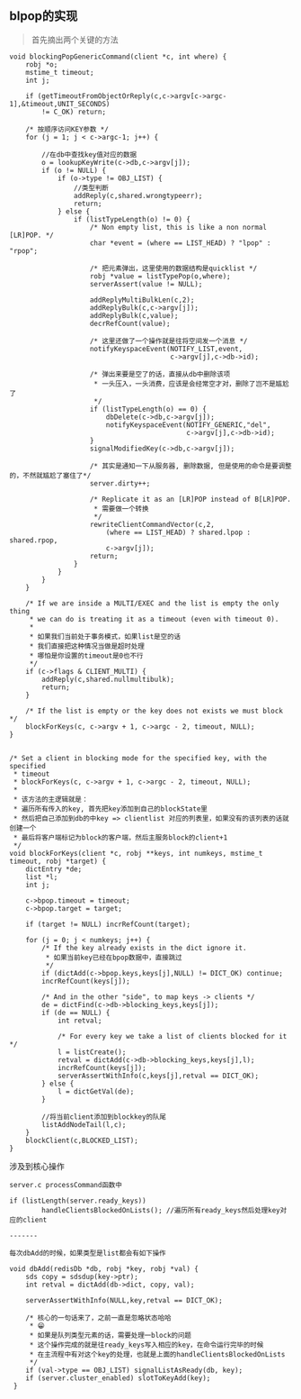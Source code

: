 ## blpop的实现

> 首先摘出两个关键的方法

    void blockingPopGenericCommand(client *c, int where) {
        robj *o;
        mstime_t timeout;
        int j;

        if (getTimeoutFromObjectOrReply(c,c->argv[c->argc-1],&timeout,UNIT_SECONDS)
            != C_OK) return;

        /* 按顺序访问KEY参数 */
        for (j = 1; j < c->argc-1; j++) {
            
            //在db中查找key值对应的数据
            o = lookupKeyWrite(c->db,c->argv[j]);
            if (o != NULL) {
                if (o->type != OBJ_LIST) {
                    //类型判断
                    addReply(c,shared.wrongtypeerr);
                    return;
                } else {
                    if (listTypeLength(o) != 0) {
                        /* Non empty list, this is like a non normal [LR]POP. */
                        char *event = (where == LIST_HEAD) ? "lpop" : "rpop";

                        /* 把元素弹出，这里使用的数据结构是quicklist */
                        robj *value = listTypePop(o,where);
                        serverAssert(value != NULL);

                        addReplyMultiBulkLen(c,2);
                        addReplyBulk(c,c->argv[j]);
                        addReplyBulk(c,value);
                        decrRefCount(value);

                        /* 这里还做了一个操作就是往将空间发一个消息 */
                        notifyKeyspaceEvent(NOTIFY_LIST,event,
                                            c->argv[j],c->db->id);

                        /* 弹出来要是空了的话，直接从db中删除该项
                         * 一头压入，一头消费，应该是会经常空才对，删除了岂不是尴尬了
                         */
                        if (listTypeLength(o) == 0) {
                            dbDelete(c->db,c->argv[j]);
                            notifyKeyspaceEvent(NOTIFY_GENERIC,"del",
                                                c->argv[j],c->db->id);
                        }
                        signalModifiedKey(c->db,c->argv[j]);

                        /* 其实是通知一下从服务器, 删除数据, 但是使用的命令是要调整的，不然就尴尬了塞住了*/
                        server.dirty++;

                        /* Replicate it as an [LR]POP instead of B[LR]POP.
                         * 需要做一个转换
                         */
                        rewriteClientCommandVector(c,2,
                            (where == LIST_HEAD) ? shared.lpop : shared.rpop,
                            c->argv[j]);
                        return;
                    }
                }
            }
        }

        /* If we are inside a MULTI/EXEC and the list is empty the only thing
         * we can do is treating it as a timeout (even with timeout 0).
         *
         * 如果我们当前处于事务模式，如果list是空的话
         * 我们直接把这种情况当做是超时处理
         * 哪怕是你设置的timeout是0也不行
         */
        if (c->flags & CLIENT_MULTI) {
            addReply(c,shared.nullmultibulk);
            return;
        }

        /* If the list is empty or the key does not exists we must block */
        blockForKeys(c, c->argv + 1, c->argc - 2, timeout, NULL);
    }


    /* Set a client in blocking mode for the specified key, with the specified
     * timeout
     * blockForKeys(c, c->argv + 1, c->argc - 2, timeout, NULL);
     *
     * 该方法的主逻辑就是：
     * 遍历所有传入的key, 首先把key添加到自己的blockState里
     * 然后把自己添加到db的中key => clientlist 对应的列表里，如果没有的该列表的话就创建一个
     * 最后将客户端标记为block的客户端，然后主服务block的client+1
     */
    void blockForKeys(client *c, robj **keys, int numkeys, mstime_t timeout, robj *target) {
        dictEntry *de;
        list *l;
        int j;

        c->bpop.timeout = timeout;
        c->bpop.target = target;

        if (target != NULL) incrRefCount(target);

        for (j = 0; j < numkeys; j++) {
            /* If the key already exists in the dict ignore it. 
             * 如果当前key已经在bpop数据中，直接跳过
             */
            if (dictAdd(c->bpop.keys,keys[j],NULL) != DICT_OK) continue;
            incrRefCount(keys[j]);

            /* And in the other "side", to map keys -> clients */
            de = dictFind(c->db->blocking_keys,keys[j]);
            if (de == NULL) {
                int retval;

                /* For every key we take a list of clients blocked for it */
                l = listCreate();
                retval = dictAdd(c->db->blocking_keys,keys[j],l);
                incrRefCount(keys[j]);
                serverAssertWithInfo(c,keys[j],retval == DICT_OK);
            } else {
                l = dictGetVal(de);
            }

            //将当前client添加到blockkey的队尾
            listAddNodeTail(l,c);
        }
        blockClient(c,BLOCKED_LIST);
    }

涉及到核心操作

    server.c processCommand函数中

    if (listLength(server.ready_keys))
            handleClientsBlockedOnLists(); //遍历所有ready_keys然后处理key对应的client

    -------

    每次dbAdd的时候，如果类型是list都会有如下操作

    void dbAdd(redisDb *db, robj *key, robj *val) {
        sds copy = sdsdup(key->ptr);
        int retval = dictAdd(db->dict, copy, val);

        serverAssertWithInfo(NULL,key,retval == DICT_OK);

        /* 核心的一句话来了，之前一直是忽略状态哈哈
         * 😁
         * 如果是队列类型元素的话，需要处理一block的问题
         * 这个操作完成的就是往ready_keys写入相应的key，在命令运行完毕的时候
         * 在主流程中有对这个key的处理，也就是上面的handleClientsBlockedOnLists
         */
        if (val->type == OBJ_LIST) signalListAsReady(db, key);
        if (server.cluster_enabled) slotToKeyAdd(key);
     }

